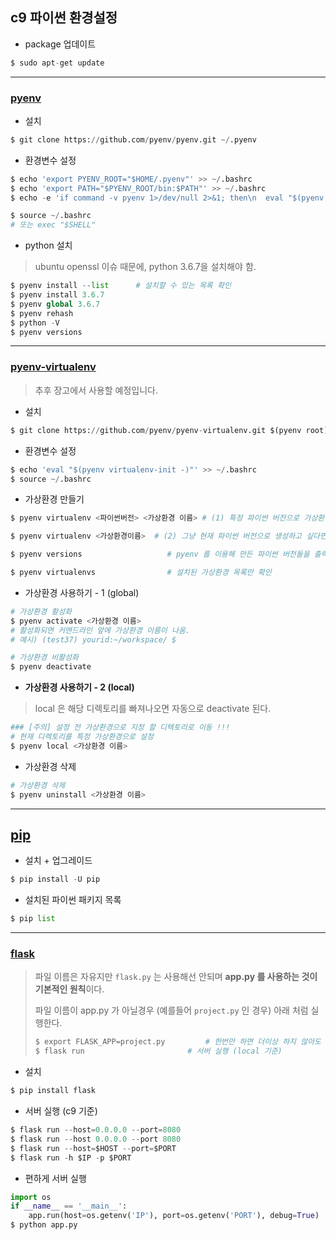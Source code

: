 ## c9 파이썬 환경설정

- package 업데이트

```python
$ sudo apt-get update
```

------

### [pyenv](https://github.com/pyenv/pyenv)

- 설치

```python
$ git clone https://github.com/pyenv/pyenv.git ~/.pyenv
```

- 환경변수 설정

```python
$ echo 'export PYENV_ROOT="$HOME/.pyenv"' >> ~/.bashrc
$ echo 'export PATH="$PYENV_ROOT/bin:$PATH"' >> ~/.bashrc
$ echo -e 'if command -v pyenv 1>/dev/null 2>&1; then\n  eval "$(pyenv init -)"\nfi' >> ~/.bashrc

$ source ~/.bashrc
# 또는 exec "$SHELL"
```

- python 설치

> ubuntu openssl 이슈 때문에, python 3.6.7을 설치해야 함.

```python
$ pyenv install --list		# 설치할 수 있는 목록 확인
$ pyenv install 3.6.7
$ pyenv global 3.6.7
$ pyenv rehash
$ python -V
$ pyenv versions
```

------

### [pyenv-virtualenv](https://github.com/pyenv/pyenv-virtualenv#pyenv-virtualenv)

> 추후 장고에서 사용할 예정입니다.

- 설치

```python
$ git clone https://github.com/pyenv/pyenv-virtualenv.git $(pyenv root)/plugins/pyenv-virtualenv
```

- 환경변수 설정

```python
$ echo 'eval "$(pyenv virtualenv-init -)"' >> ~/.bashrc
$ source ~/.bashrc
```

- 가상환경 만들기

```python
$ pyenv virtualenv <파이썬버전> <가상환경 이름> # (1) 특정 파이썬 버전으로 가상환경 생성

$ pyenv virtualenv <가상환경이름>  # (2) 그냥 현재 파이썬 버전으로 생성하고 싶다면

$ pyenv versions				   # pyenv 를 이용해 만든 파이썬 버전들을 출력

$ pyenv virtualenvs				   # 설치된 가상환경 목록만 확인
```

- 가상환경 사용하기 - 1 (global)

```python
# 가상환경 활성화
$ pyenv activate <가상환경 이름>
# 활성화되면 커맨드라인 앞에 가상환경 이름이 나옴.
# 예시) (test37) yourid:~/workspace/ $

# 가상환경 비활성화
$ pyenv deactivate
```

- **가상환경 사용하기 - 2 (local)**

> local 은 해당 디렉토리를 빠져나오면 자동으로 deactivate 된다.

```python
### [주의] 설정 전 가상환경으로 지정 할 디텍토리로 이동 !!!
# 현재 디렉토리를 특정 가상환경으로 설정
$ pyenv local <가상환경 이름>
```

- 가상환경 삭제

```python
# 가상환경 삭제
$ pyenv uninstall <가상환경 이름>
```

------

## [pip](https://pip.pypa.io/en/stable/installing/)

- 설치 + 업그레이드

```python
$ pip install -U pip
```

- 설치된 파이썬 패키지 목록

```python
$ pip list
```

------

### [flask](http://flask.pocoo.org/)

> 파일 이름은 자유지만 `flask.py` 는 사용해선 안되며 **app.py 를 사용하는 것이 기본적인 원칙**이다.
>
> 파일 이름이 app.py 가 아닐경우 (예를들어 `project.py` 인 경우) 아래 처럼 실행한다.
>
> ```python
> $ export FLASK_APP=project.py 		# 한번만 하면 더이상 하지 않아도 됨
> $ flask run 						# 서버 실행 (local 기준)
> ```

- 설치

```python
$ pip install flask
```

- 서버 실행 (c9 기준)

```python
$ flask run --host=0.0.0.0 --port=8080
$ flask run --host 0.0.0.0 --port 8080
$ flask run --host=$HOST --port=$PORT
$ flask run -h $IP -p $PORT
```

- 편하게 서버 실행

```python
import os
if __name__ == '__main__':
    app.run(host=os.getenv('IP'), port=os.getenv('PORT'), debug=True)
$ python app.py
```